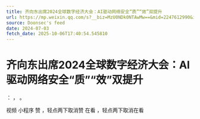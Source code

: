 ```yaml
---
title: 齐向东出席2024全球数字经济大会：AI驱动网络安全“质”“效”双提升
url: https://mp.weixin.qq.com/s?__biz=MzU0NDk0NTAwMw==&mid=2247612990&idx=1&sn=5a2fdcdb42d11e625ed30a286ece45f1
source: Doonsec's feed
date: 2024-07-03
fetch_date: 2025-10-06T17:40:54.545810
---
```


# 齐向东出席2024全球数字经济大会：AI驱动网络安全“质”“效”双提升

：
，
。

视频
小程序
赞
，轻点两下取消赞
在看
，轻点两下取消在看